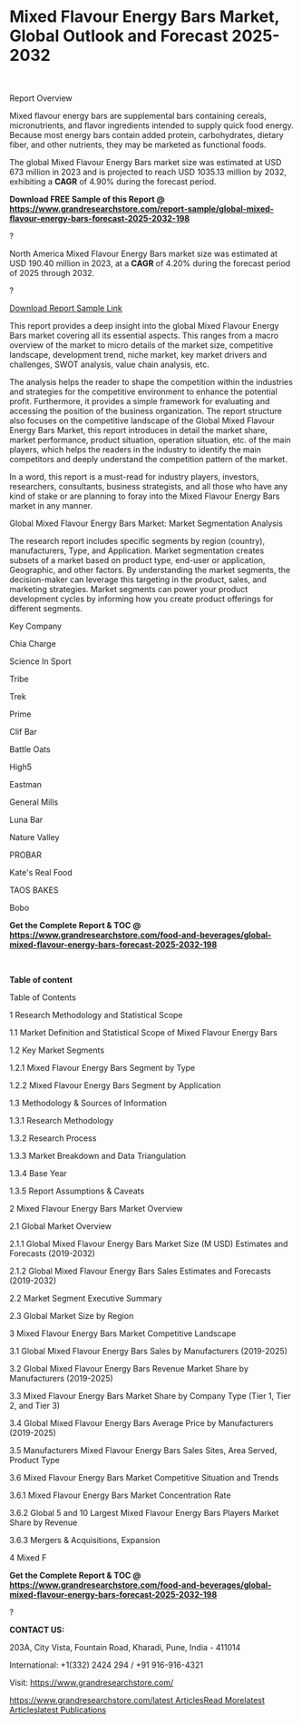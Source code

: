 <h1>Mixed Flavour Energy Bars Market, Global Outlook and Forecast 2025-2032</h1><br/><p>Report Overview</p>
 
 
 
 <p>Mixed flavour energy bars are supplemental bars containing cereals, micronutrients, and flavor ingredients intended to supply quick food energy. Because most energy bars contain added protein, carbohydrates, dietary fiber, and other nutrients, they may be marketed as functional foods.</p>
 
 
 
 <p>The global Mixed Flavour Energy Bars market size was estimated at USD 673 million in 2023 and is projected to reach USD 1035.13 million by 2032, exhibiting a <strong>CAGR</strong> of 4.90% during the forecast period.</p>
 
 
 
 <div><b>Download FREE Sample of this Report @ <a href="https://www.grandresearchstore.com/report-sample/global-mixed-flavour-energy-bars-forecast-2025-2032-198">https://www.grandresearchstore.com/report-sample/global-mixed-flavour-energy-bars-forecast-2025-2032-198</a></b></div>
 
 
 
 <p>? </p>
 
 
 
 <p>North America Mixed Flavour Energy Bars market size was estimated at USD 190.40 million in 2023, at a <strong>CAGR</strong> of 4.20% during the forecast period of 2025 through 2032.</p>
 
 
 
 <p>? </p>
 
 
 
 <p><a href="https://www.grandresearchstore.com/mr-admin/report-sample/global-mixed-flavour-energy-bars-forecast-2025-2032-198">Download Report Sample Link</a></p>
 
 
 
 <p>This report provides a deep insight into the global Mixed Flavour Energy Bars market covering all its essential aspects. This ranges from a macro overview of the market to micro details of the market size, competitive landscape, development trend, niche market, key market drivers and challenges, SWOT analysis, value chain analysis, etc.</p>
 
 
 
 <p>The analysis helps the reader to shape the competition within the industries and strategies for the competitive environment to enhance the potential profit. Furthermore, it provides a simple framework for evaluating and accessing the position of the business organization. The report structure also focuses on the competitive landscape of the Global Mixed Flavour Energy Bars Market, this report introduces in detail the market share, market performance, product situation, operation situation, etc. of the main players, which helps the readers in the industry to identify the main competitors and deeply understand the competition pattern of the market.</p>
 
 
 
 <p>In a word, this report is a must-read for industry players, investors, researchers, consultants, business strategists, and all those who have any kind of stake or are planning to foray into the Mixed Flavour Energy Bars market in any manner.</p>
 
 
 
 <p>Global Mixed Flavour Energy Bars Market: Market Segmentation Analysis</p>
 
 
 
 <p>The research report includes specific segments by region (country), manufacturers, Type, and Application. Market segmentation creates subsets of a market based on product type, end-user or application, Geographic, and other factors. By understanding the market segments, the decision-maker can leverage this targeting in the product, sales, and marketing strategies. Market segments can power your product development cycles by informing how you create product offerings for different segments.</p>
 
 
 
 <p>Key Company</p>
 
 
 
 <p>Chia Charge</p>
 
 
 
 <p>Science In Sport</p>
 
 
 
 <p>Tribe</p>
 
 
 
 <p>Trek</p>
 
 
 
 <p>Prime</p>
 
 
 
 <p>Clif Bar</p>
 
 
 
 <p>Battle Oats</p>
 
 
 
 <p>High5</p>
 
 
 
 <p>Eastman</p>
 
 
 
 <p>General Mills</p>
 
 
 
 <p>Luna Bar</p>
 
 
 
 <p>Nature Valley</p>
 
 
 
 <p>PROBAR</p>
 
 
 
 <p>Kate&#39;s Real Food</p>
 
 
 
 <p>TAOS BAKES</p>
 
 
 
 <p>Bobo</p>
 
 
 
 <div><b>Get the Complete Report & TOC @ <a href="https://www.grandresearchstore.com/food-and-beverages/global-mixed-flavour-energy-bars-forecast-2025-2032-198">https://www.grandresearchstore.com/food-and-beverages/global-mixed-flavour-energy-bars-forecast-2025-2032-198</a></b></div>
 
 
 
 <p><br />
 
 <b>Table of content</b></p>
 
 
 
 <p>Table of Contents<br />
 
 1 Research Methodology and Statistical Scope<br />
 
 1.1 Market Definition and Statistical Scope of Mixed Flavour Energy Bars<br />
 
 1.2 Key Market Segments<br />
 
 1.2.1 Mixed Flavour Energy Bars Segment by Type<br />
 
 1.2.2 Mixed Flavour Energy Bars Segment by Application<br />
 
 1.3 Methodology & Sources of Information<br />
 
 1.3.1 Research Methodology<br />
 
 1.3.2 Research Process<br />
 
 1.3.3 Market Breakdown and Data Triangulation<br />
 
 1.3.4 Base Year<br />
 
 1.3.5 Report Assumptions & Caveats<br />
 
 2 Mixed Flavour Energy Bars Market Overview<br />
 
 2.1 Global Market Overview<br />
 
 2.1.1 Global Mixed Flavour Energy Bars Market Size (M USD) Estimates and Forecasts (2019-2032)<br />
 
 2.1.2 Global Mixed Flavour Energy Bars Sales Estimates and Forecasts (2019-2032)<br />
 
 2.2 Market Segment Executive Summary<br />
 
 2.3 Global Market Size by Region<br />
 
 3 Mixed Flavour Energy Bars Market Competitive Landscape<br />
 
 3.1 Global Mixed Flavour Energy Bars Sales by Manufacturers (2019-2025)<br />
 
 3.2 Global Mixed Flavour Energy Bars Revenue Market Share by Manufacturers (2019-2025)<br />
 
 3.3 Mixed Flavour Energy Bars Market Share by Company Type (Tier 1, Tier 2, and Tier 3)<br />
 
 3.4 Global Mixed Flavour Energy Bars Average Price by Manufacturers (2019-2025)<br />
 
 3.5 Manufacturers Mixed Flavour Energy Bars Sales Sites, Area Served, Product Type<br />
 
 3.6 Mixed Flavour Energy Bars Market Competitive Situation and Trends<br />
 
 3.6.1 Mixed Flavour Energy Bars Market Concentration Rate<br />
 
 3.6.2 Global 5 and 10 Largest Mixed Flavour Energy Bars Players Market Share by Revenue<br />
 
 3.6.3 Mergers & Acquisitions, Expansion<br />
 
 4 Mixed F</p>
 
 
 
 <div><b>Get the Complete Report & TOC @ <a href="https://www.grandresearchstore.com/food-and-beverages/global-mixed-flavour-energy-bars-forecast-2025-2032-198">https://www.grandresearchstore.com/food-and-beverages/global-mixed-flavour-energy-bars-forecast-2025-2032-198</a></b></div>
 
 
 
 <p>? </p>
 
 
 
 <p><b>CONTACT US:</b><br />
 
 203A, City Vista, Fountain Road, Kharadi, Pune, India - 411014<br />
 
 International: +1(332) 2424 294 / +91 916-916-4321<br />
 
 Visit: <a href="https://www.grandresearchstore.com/">https://www.grandresearchstore.com/</a><br />
 
 <a href="https://gyeongbokgung.com">https://www.grandresearchstore.com/</a><a href="https://hallyeomaritime.com">latest Articles</a><a href="https://jingwansa.com">Read More</a><a href="https://nguoiviet.jp/">latest Articles</a><a href="https://www.intelmarketresearch.com/">latest Publications</a></p>